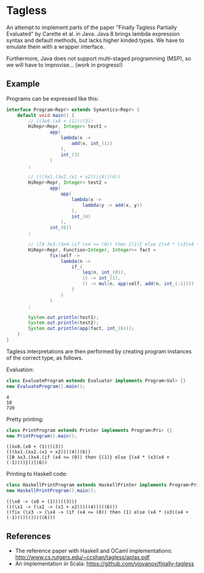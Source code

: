 Tagless
===

An attempt to implement parts of the paper "Finally Tagless Partially Evaluated" by Carette et al.
in Java. Java 8 brings lambda expression syntax and default methods, but lacks higher kinded types. We have to emulate them with a wrapper interface.

Furthermore, Java does not support multi-staged programming (MSP), so we will have to improvise... (work in progress!)

Example
---

Programs can be expressed like this:
```Java
interface Program<Repr> extends Symantics<Repr> {
    default void main() {
        // ((λx0.(x0 + (1)))(3))
        HiRepr<Repr, Integer> test1 =
                app(
                    lambda(x ->
                        add(x, int_(1))
                    ),
                    int_(3)
                )
        ;

        // (((λx1.(λx2.(x1 + x2)))(4))(6))
        HiRepr<Repr, Integer> test2 =
                app(
                    app(
                        lambda(x ->
                            lambda(y -> add(x, y))
                        ),
                        int_(4)
                    ),
                int_(6))
        ;

        // ([θ λx3.(λx4.(if (x4 <= (0)) then {(1)} else {(x4 * (x3(x4 + (-1))))}))](6))
        HiRepr<Repr, Function<Integer, Integer>> fact =
                fix(self ->
                    lambda(n ->
                        if_(
                            leq(n, int_(0)),
                            () -> int_(1),
                            () -> mul(n, app(self, add(n, int_(-1))))
                        )
                    )
                )
        ;

        System.out.println(test1);
        System.out.println(test2);
        System.out.println(app(fact, int_(6)));
    }
}
```
Tagless interpretations are then performed by creating program instances of the correct type, as follows.

Evaluation:
```Java
class EvaluateProgram extends Evaluator implements Program<Val> {}
new EvaluateProgram().main();
```
```
4
10
720
```
Pretty printing:
```Java
class PrintProgram extends Printer implements Program<Pri> {}
new PrintProgram().main();
```
```
((λx0.(x0 + (1)))(3))
(((λx1.(λx2.(x1 + x2)))(4))(6))
([θ λx3.(λx4.(if (x4 <= (0)) then {(1)} else {(x4 * (x3(x4 + (-1))))}))](6))
```

Printing to Haskell code:
```Java
class HaskellPrintProgram extends HaskellPrinter implements Program<Pri> {}
new HaskellPrintProgram().main();
```
```
((\x0 -> (x0 + (1)))((3)))
(((\x1 -> (\x2 -> (x1 + x2)))((4)))((6)))
((fix (\x3 -> (\x4 -> (if (x4 <= (0)) then (1) else (x4 * (x3((x4 + (-1)))))))))((6)))
```

References
---

* The reference paper with Haskell and OCaml implementations: http://www.cs.rutgers.edu/~ccshan/tagless/aplas.pdf
* An implementation in Scala: https://github.com/vjovanov/finally-tagless
